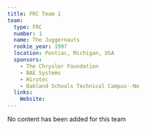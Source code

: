 ```yaml
---
title: FRC Team 1
team:
  type: FRC
  number: 1
  name: The Juggernauts
  rookie_year: 1997
  location: Pontiac, Michigan, USA
  sponsors:
    - The Chrysler Foundation
    - BAE Systems
    - Hirotec
    - Oakland Schools Technical Campus--Ne
  links:
    Website: 
---
```

No content has been added for this team